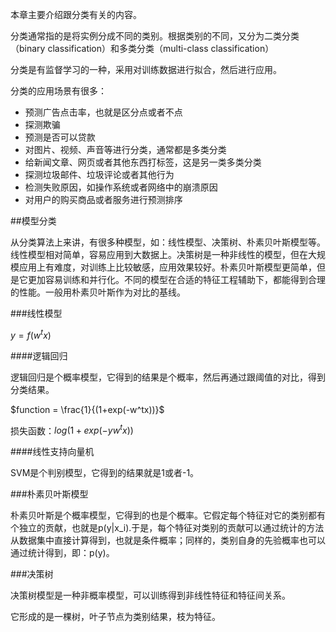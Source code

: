 本章主要介绍跟分类有关的内容。

分类通常指的是将实例分成不同的类别。根据类别的不同，又分为二类分类（binary classification）和多类分类（multi-class classification）

分类是有监督学习的一种，采用对训练数据进行拟合，然后进行应用。

分类的应用场景有很多：

* 预测广告点击率，也就是区分点或者不点
* 探测欺骗
* 预测是否可以贷款
* 对图片、视频、声音等进行分类，通常都是多类分类
* 给新闻文章、网页或者其他东西打标签，这是另一类多类分类
* 探测垃圾邮件、垃圾评论或者其他行为
* 检测失败原因，如操作系统或者网络中的崩溃原因
* 对用户的购买商品或者服务进行预测排序


##模型分类

从分类算法上来讲，有很多种模型，如：线性模型、决策树、朴素贝叶斯模型等。线性模型相对简单，容易应用到大数据上。决策树是一种非线性的模型，但在大规模应用上有难度，对训练上比较敏感，应用效果较好。朴素贝叶斯模型更简单，但是它更加容易训练和并行化。不同的模型在合适的特征工程辅助下，都能得到合理的性能。一般用朴素贝叶斯作为对比的基线。

###线性模型

$y = f(w^t x)$

####逻辑回归

逻辑回归是个概率模型，它得到的结果是个概率，然后再通过跟阈值的对比，得到分类结果。

$function = \frac{1}{(1+exp(-w^tx))}$

损失函数：$log(1+exp(-yw^tx))$

####线性支持向量机

SVM是个判别模型，它得到的结果就是1或者-1。

###朴素贝叶斯模型

朴素贝叶斯是个概率模型，它得到的也是个概率。它假定每个特征对它的类别都有个独立的贡献，也就是p(y|x_i).于是，每个特征对类别的贡献可以通过统计的方法从数据集中直接计算得到，也就是条件概率；同样的，类别自身的先验概率也可以通过统计得到，即：p(y)。

###决策树

决策树模型是一种非概率模型，可以训练得到非线性特征和特征间关系。

它形成的是一棵树，叶子节点为类别结果，枝为特征。

